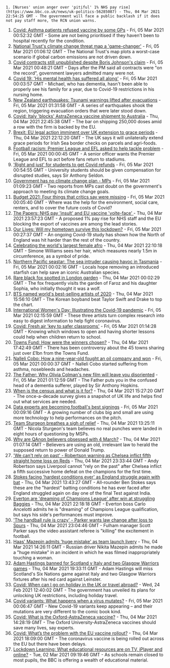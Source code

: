 
    1. [Nurses' union anger over 'pitiful' 1% NHS pay rise](https://www.bbc.co.uk/news/uk-politics-56285087) - Thu, 04 Mar 2021 22:54:25 GMT - The government will face a public backlash if it does not pay staff more, the RCN union warns.
1. [Covid: Asthma patients refused vaccine by some GPs](https://www.bbc.co.uk/news/health-56281064) - Fri, 05 Mar 2021 00:52:32 GMT - Some are not being prioritised if they haven't been to hospital recently for the condition.
1. [National Trust's climate change threat map a 'game-changer'](https://www.bbc.co.uk/news/uk-56284831) - Fri, 05 Mar 2021 01:06:12 GMT - The National Trust's map plots a worst-case scenario if global carbon emissions are not driven down.
1. [Covid contracts still unpublished despite Boris Johnson's claim](https://www.bbc.co.uk/news/uk-56281934) - Fri, 05 Mar 2021 00:48:21 GMT - Days after the PM said all contracts were "on the record", government lawyers admitted many were not.
1. [Covid 19: 'His mental health has suffered all along'](https://www.bbc.co.uk/news/uk-56255825) - Fri, 05 Mar 2021 00:03:57 GMT - Michael, who has dementia, hasn't been able to properly see his family for a year, due to Covid-19 restrictions in his nursing home.
1. [New Zealand earthquakes: Tsunami warnings lifted after evacuations](https://www.bbc.co.uk/news/world-asia-56285659) - Fri, 05 Mar 2021 01:31:58 GMT - A series of earthquakes shook the region, triggering evacuation orders that were later stood down.
1. [Covid: Italy 'blocks' AstraZeneca vaccine shipment to Australia](https://www.bbc.co.uk/news/world-europe-56279202) - Thu, 04 Mar 2021 22:45:38 GMT - The bar on shipping 250,000 doses amid a row with the firm is backed by the EU.
1. [Brexit: EU legal action imminent over UK extension to grace periods](https://www.bbc.co.uk/news/uk-northern-ireland-56285874) - Thu, 04 Mar 2021 22:12:20 GMT - The UK says it will unilaterally extend grace periods for Irish Sea border checks on parcels and agri-foods.
1. [Football racism: Premier League and EFL asked to help tackle problem](https://www.bbc.co.uk/news/uk-56253020) - Fri, 05 Mar 2021 00:00:45 GMT - A senior officer wants the Premier League and EFL to act before fans return to stadiums.
1. ['Right and just' for students to get Covid refunds](https://www.bbc.co.uk/news/education-56285701) - Fri, 05 Mar 2021 00:54:55 GMT - University students should be given compensation for disrupted studies, says Sir Anthony Seldon.
1. [Government has no climate change plan - MPs](https://www.bbc.co.uk/news/uk-politics-56285239) - Fri, 05 Mar 2021 01:09:23 GMT - Two reports from MPs cast doubt on the government's approach to meeting its climate change goals.
1. [Budget 2021: Four things that critics say were missing](https://www.bbc.co.uk/news/business-56269367) - Fri, 05 Mar 2021 00:05:40 GMT - Where was the help for the environment, social care, renters, and to cover the future costs of Covid?
1. [The Papers: NHS pay 'insult' and EU vaccine 'volte-face' ](https://www.bbc.co.uk/news/blogs-the-papers-56288212) - Thu, 04 Mar 2021 23:57:23 GMT - A proposed 1% pay rise for NHS staff and the EU blocking the export of vaccines are among the lead stories.
1. [Our Lives: Will my hometown survive this lockdown?](https://www.bbc.co.uk/news/uk-56132394) - Fri, 05 Mar 2021 00:27:37 GMT - An ongoing Covid-19 study has shown how the North of England was hit harder than the rest of the country.
1. [Celebrating the world's largest female afro](https://www.bbc.co.uk/news/world-us-canada-56246510) - Thu, 04 Mar 2021 22:10:18 GMT - Simone Williams sees her hair, which measures nearly 1.5m in circumference, as a symbol of pride.
1. [Northern Pacific seastar: The sea intruder causing havoc in Tasmania](https://www.bbc.co.uk/news/world-australia-56276521) - Fri, 05 Mar 2021 00:02:16 GMT - Locals hope removing an introduced starfish can help save an iconic Australian species.
1. [Rare black fox spotted in London garden](https://www.bbc.co.uk/news/uk-england-london-56266743) - Thu, 04 Mar 2021 00:02:29 GMT - The fox frequently visits the garden of Faroz and his daughter Sophia, who initially thought it was a wolf.
1. [BTS named world's best-selling artists of 2020](https://www.bbc.co.uk/news/entertainment-arts-56283259) - Thu, 04 Mar 2021 15:56:10 GMT - The Korean boyband beat Taylor Swift and Drake to top the chart.
1. [International Women's Day: Illustrating the Covid-19 pandemic](https://www.bbc.co.uk/news/in-pictures-56152069) - Fri, 05 Mar 2021 02:15:59 GMT - These three artists turn complex research into easy to digest information to help fight coronavirus.
1. [Covid: Fresh air 'key to safer classrooms'](https://www.bbc.co.uk/news/health-56268188) - Fri, 05 Mar 2021 01:14:28 GMT - Knowing which windows to open and having shorter lessons could help when children return to school.
1. [Towns Fund: How were the winners chosen?](https://www.bbc.co.uk/news/56283199) - Thu, 04 Mar 2021 17:42:49 GMT - There has been controversy about the 45 towns sharing just over £1bn from the Towns Fund.
1. [Nalleli Cobo: How a nine-year-old fought an oil company and won](https://www.bbc.co.uk/news/world-us-canada-56093636) - Fri, 05 Mar 2021 00:00:37 GMT - Nalleli Cobo started suffering from asthma, nosebleeds and headaches.
1. [The Father: Why Olivia Colman's new film will leave you disoriented](https://www.bbc.co.uk/news/entertainment-arts-56187707) - Fri, 05 Mar 2021 01:12:59 GMT - The Father puts you in the confused head of a dementia sufferer, played by Sir Anthony Hopkins.
1. [When is the census and what is it for?](https://www.bbc.co.uk/news/explainers-55935409) - Thu, 04 Mar 2021 15:27:20 GMT - The once-a-decade survey gives a snapshot of UK life and helps find out what services are needed.
1. [Data experts are becoming football's best signings](https://www.bbc.co.uk/news/business-56164159) - Fri, 05 Mar 2021 00:09:16 GMT - A growing number of clubs big and small are using more technology to help performances on the pitch.
1. [Team Sturgeon breathes a sigh of relief](https://www.bbc.co.uk/news/uk-scotland-scotland-politics-56281854) - Thu, 04 Mar 2021 13:25:11 GMT - Nicola Sturgeon's team believes no real punches were landed in eight hours of questioning by MSPs.
1. [Why are QAnon believers obsessed with 4 March?](https://www.bbc.co.uk/news/blogs-trending-56260345) - Thu, 04 Mar 2021 01:07:14 GMT - Believers are using an old, irrelevant law to herald the supposed return to power of Donald Trump.
1. ['We can't rely on past' - Robertson warning as Chelsea inflict fifth straight home loss on Reds](https://www.bbc.co.uk/sport/football/56191315) - Thu, 04 Mar 2021 23:33:44 GMT - Andy Robertson says Liverpool cannot "rely on the past" after Chelsea inflict a fifth successive home defeat on the champions for the first time.
1. [Stokes facing 'hardest conditions ever' as England struggle again with bat](https://www.bbc.co.uk/sport/cricket/56281704) - Thu, 04 Mar 2021 13:43:27 GMT - All-rounder Ben Stokes says these are the "hardest" batting conditions he has ever faced after England struggled again on day one of the final Test against India.
1. [Everton are 'dreaming of Champions League' after win at struggling Baggies](https://www.bbc.co.uk/sport/football/56191317) - Thu, 04 Mar 2021 22:18:18 GMT - Everton boss Carlo Ancelotti admits he is "dreaming" of Champions League qualification, but says his side's performances must improve.
1. ['The handball rule is crazy' - Parker wants law change after loss to Spurs](https://www.bbc.co.uk/sport/football/56288013) - Thu, 04 Mar 2021 23:04:46 GMT - Fulham manager Scott Parker says the video assistant referee is "killing" the excitement in football.
1. [Haas' Mazepin admits 'huge mistake' as team launch livery](https://www.bbc.co.uk/sport/formula1/56270856) - Thu, 04 Mar 2021 14:26:11 GMT - Russian driver Nikita Mazepin admits he made a "huge mistake" in an incident in which he was filmed inappropriately touching a woman.
1. [Adam Hastings banned for Scotland v Italy and two Glasgow Warriors games](https://www.bbc.co.uk/sport/rugby-union/56283475) - Thu, 04 Mar 2021 19:33:11 GMT - Adam Hastings will miss Scotland's Six Nations game against Italy and two Glasgow Warriors fixtures after his red card against Leinster.
1. [Covid: When can I go on holiday in the UK or travel abroad?](https://www.bbc.co.uk/news/explainers-52646738) - Wed, 24 Feb 2021 12:40:02 GMT - The government has unveiled its plans for unlocking UK restrictions, including holiday travel.
1. [Covid variants: What happens when a virus mutates?](https://www.bbc.co.uk/news/health-56286744) - Fri, 05 Mar 2021 00:06:47 GMT - New Covid-19 variants keep appearing – and their mutations are very different to the comic book kind.
1. [Covid: What is the Oxford-AstraZeneca vaccine?](https://www.bbc.co.uk/news/health-55302595) - Thu, 04 Mar 2021 14:28:19 GMT - The Oxford University-AstraZeneca vaccines should save many lives, say experts.
1. [Covid: What’s the problem with the EU vaccine rollout?](https://www.bbc.co.uk/news/explainers-56286235) - Thu, 04 Mar 2021 18:09:00 GMT - The coronavirus vaccine is being rolled out across the EU but there have been delays.
1. [Lockdown Learning: What educational resources are on TV, iPlayer and online?](https://www.bbc.co.uk/news/education-55591821) - Tue, 02 Mar 2021 09:19:46 GMT - As schools remain closed to most pupils, the BBC is offering a wealth of educational material.


